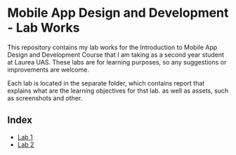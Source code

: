 # Mobile App Design and Development - Lab Works

This repository contains my lab works for the Introduction to Mobile App Design and Development Course that I am taking as a second year student at Laurea UAS. These labs are for learning purposes, so any suggestions or improvements are welcome.

Each lab is located in the separate folder, which contains report that explains what are the learning objectives for thst lab. as well as assets, such as screenshots and other. 

## Index

- [Lab 1](./lab1)
- [Lab 2](./lab2)
